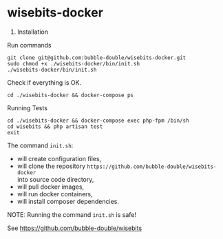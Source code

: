 # wisebits-docker

1. Installation

Run commands
```
git clone git@github.com:bubble-double/wisebits-docker.git
sudo chmod +x ./wisebits-docker/bin/init.sh
./wisebits-docker/bin/init.sh
```

Check if everything is OK.
```angular2html
cd ./wisebits-docker && docker-compose ps
```

Running Tests
```angular2html
cd ./wisebits-docker && docker-compose exec php-fpm /bin/sh
cd wisebits && php artisan test
exit
```

The command ```init.sh```: 
  - will create configuration files, 
  - will clone the repository 
    ```https://github.com/bubble-double/wisebits-docker```  
    into source code directory, 
  - will pull docker images, 
  - will run docker containers, 
  - will install composer dependencies.

NOTE:
Running the command ```init.sh``` is safe!

See https://github.com/bubble-double/wisebits
